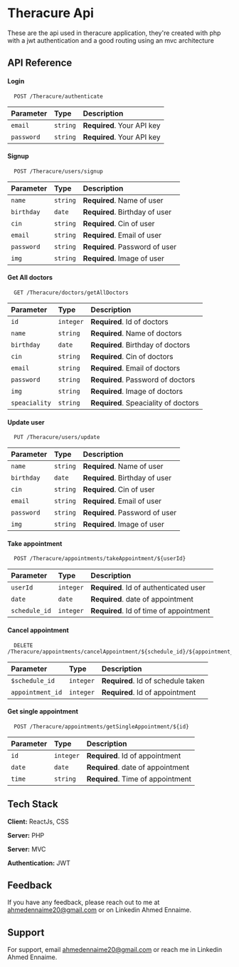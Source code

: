 
# Theracure Api

These are the api used in theracure application, they're created with php with a jwt authentication and a good routing using an mvc architecture

## API Reference

#### Login

```http
  POST /Theracure/authenticate
```

| Parameter | Type     | Description                |
| :-------- | :------- | :------------------------- |
| `email` | `string` | **Required**. Your API key |
| `password` | `string` | **Required**. Your API key |

#### Signup

```http
  POST /Theracure/users/signup
```

| Parameter | Type     | Description                |
| :-------- | :------- | :------------------------- |
| `name`      | `string` | **Required**. Name of user |
| `birthday`      | `date` | **Required**. Birthday of user |
| `cin`      | `string` | **Required**. Cin of user |
| `email`      | `string` | **Required**. Email of user |
| `password`      | `string` | **Required**. Password of user |
| `img`      | `string` | **Required**. Image of user |

#### Get All doctors

```http
  GET /Theracure/doctors/getAllDoctors
```

| Parameter | Type     | Description                       |
| :-------- | :------- | :-------------------------------- |
| `id`      | `integer` | **Required**. Id of doctors |
| `name`      | `string` | **Required**. Name of doctors |
| `birthday`      | `date` | **Required**. Birthday of doctors |
| `cin`      | `string` | **Required**. Cin of doctors |
| `email`      | `string` | **Required**. Email of doctors |
| `password`      | `string` | **Required**. Password of doctors |
| `img`      | `string` | **Required**. Image of doctors |
| `speaciality`      | `string` | **Required**. Speaciality of doctors |

#### Update user

```http
  PUT /Theracure/users/update
```

| Parameter | Type     | Description                       |
| :-------- | :------- | :-------------------------------- |
| `name`      | `string` | **Required**. Name of user |
| `birthday`      | `date` | **Required**. Birthday of user |
| `cin`      | `string` | **Required**. Cin of user |
| `email`      | `string` | **Required**. Email of user |
| `password`      | `string` | **Required**. Password of user |
| `img`      | `string` | **Required**. Image of user |

#### Take appointment

```http
  POST /Theracure/appointments/takeAppointment/${userId}
```

| Parameter | Type     | Description                       |
| :-------- | :------- | :-------------------------------- |
| `userId`      | `integer` | **Required**. Id of authenticated user |
| `date`      | `date` | **Required**. date of appointment |
| `schedule_id`      | `integer` | **Required**. Id of time of appointment |

#### Cancel appointment

```http
  DELETE /Theracure/appointments/cancelAppointment/${schedule_id}/${appointment_id}
```

| Parameter | Type     | Description                       |
| :-------- | :------- | :-------------------------------- |
| `$schedule_id`      | `integer` | **Required**. Id of schedule taken |
| `appointment_id`      | `integer` | **Required**. Id of appointment |

#### Get single appointment

```http
  POST /Theracure/appointments/getSingleAppointment/${id}
```

| Parameter | Type     | Description                       |
| :-------- | :------- | :-------------------------------- |
| `id`      | `integer` | **Required**. Id of appointment |
| `date`      | `date` | **Required**. date of appointment |
| `time`      | `string` | **Required**.  Time of appointment |




## Tech Stack

**Client:** ReactJs, CSS

**Server:** PHP

**Server:** MVC

**Authentication:** JWT


## Feedback

If you have any feedback, please reach out to me at ahmedennaime20@gmail.com or on Linkedin Ahmed Ennaime.


## Support

For support, email ahmedennaime20@gmail.com or reach me in Linkedin Ahmed Ennaime.

